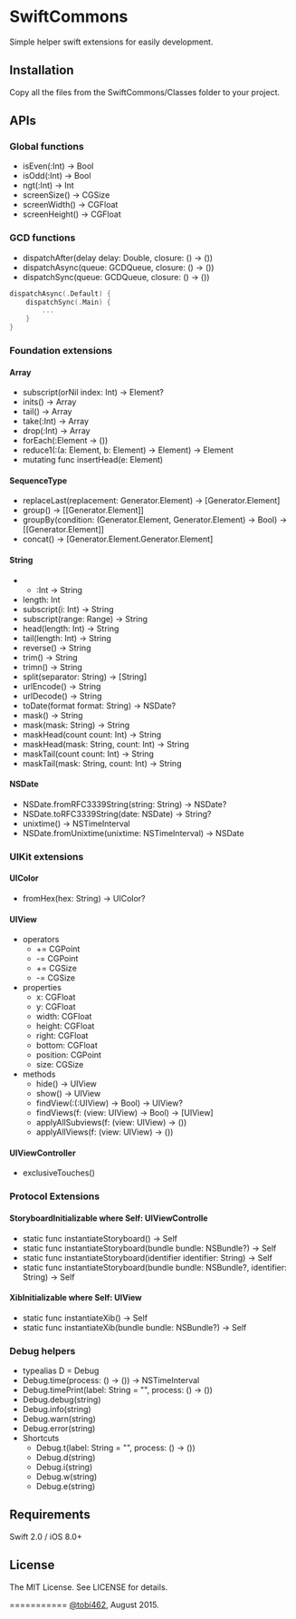 # SwiftCommons
Simple helper swift extensions for easily development.

## Installation
Copy all the files from the SwiftCommons/Classes folder to your project.

## APIs

### Global functions
* isEven(:Int) -> Bool
* isOdd(:Int) -> Bool
* ngt(:Int) -> Int
* screenSize() -> CGSize
* screenWidth() -> CGFloat
* screenHeight() -> CGFloat

### GCD functions
* dispatchAfter(delay delay: Double, closure: () -> ())
* dispatchAsync(queue: GCDQueue, closure: () -> ())
* dispatchSync(queue: GCDQueue, closure: () -> ())

```swift
dispatchAsync(.Default) {
    dispatchSync(.Main) {
        ...
    }
}
```

### Foundation extensions

#### Array
* subscript(orNil index: Int) -> Element?
* inits() -> Array
* tail() -> Array
* take(:Int) -> Array
* drop(:Int) -> Array
* forEach(:Element -> ())
* reduce1(:(a: Element, b: Element) -> Element) -> Element
* mutating func insertHead(e: Element)

#### SequenceType
* replaceLast(replacement: Generator.Element) -> [Generator.Element]
* group() -> [[Generator.Element]]
* groupBy(condition: (Generator.Element, Generator.Element) -> Bool) -> [[Generator.Element]]
* concat() -> [Generator.Element.Generator.Element]

#### String
* * :Int -> String
* length: Int
* subscript(i: Int) -> String
* subscript(range: Range<Int>) -> String
* head(length: Int) -> String
* tail(length: Int) -> String
* reverse() -> String
* trim() -> String
* trimn() -> String
* split(separator: String) -> [String]
* urlEncode() -> String
* urlDecode() -> String
* toDate(format format: String) -> NSDate?
* mask() -> String
* mask(mask: String) -> String
* maskHead(count count: Int) -> String
* maskHead(mask: String, count: Int) -> String
* maskTail(count count: Int) -> String
* maskTail(mask: String, count: Int) -> String

#### NSDate
* NSDate.fromRFC3339String(string: String) -> NSDate?
* NSDate.toRFC3339String(date: NSDate) -> String?
* unixtime() -> NSTimeInterval
* NSDate.fromUnixtime(unixtime: NSTimeInterval) -> NSDate

### UIKit extensions

#### UIColor
* fromHex(hex: String) -> UIColor?

#### UIView
* operators
  * += CGPoint
  * -= CGPoint
  * += CGSize
  * -= CGSize
* properties
  * x: CGFloat
  * y: CGFloat
  * width: CGFloat
  * height: CGFloat
  * right: CGFloat
  * bottom: CGFloat
  * position: CGPoint
  * size: CGSize
* methods
  * hide() -> UIView
  * show() -> UIView
  * findView(:(:UIView) -> Bool) -> UIView?
  * findViews(f: (view: UIView) -> Bool) -> [UIView]
  * applyAllSubviews(f: (view: UIView) -> ())
  * applyAllViews(f: (view: UIView) -> ())

#### UIViewController
* exclusiveTouches()

### Protocol Extensions

#### StoryboardInitializable where Self: UIViewControlle
 * static func instantiateStoryboard() -> Self
 * static func instantiateStoryboard(bundle bundle: NSBundle?) -> Self
 * static func instantiateStoryboard(identifier identifier: String) -> Self     
 * static func instantiateStoryboard(bundle bundle: NSBundle?, identifier: String) -> Self

#### XibInitializable where Self: UIView
 * static func instantiateXib() -> Self
 * static func instantiateXib(bundle bundle: NSBundle?) -> Self

### Debug helpers
 * typealias D = Debug
 * Debug.time(process: () -> ()) -> NSTimeInterval
 * Debug.timePrint(label: String = "", process: () -> ())
 * Debug.debug(string)
 * Debug.info(string)
 * Debug.warn(string)
 * Debug.error(string)
 * Shortcuts
   * Debug.t(label: String = "", process: () -> ())
   * Debug.d(string)
   * Debug.i(string)
   * Debug.w(string)
   * Debug.e(string)

## Requirements

Swift 2.0 / iOS 8.0+

## License

The MIT License. See LICENSE for details.

===========
[@tobi462](https://twitter.com/tobi462), August 2015.
